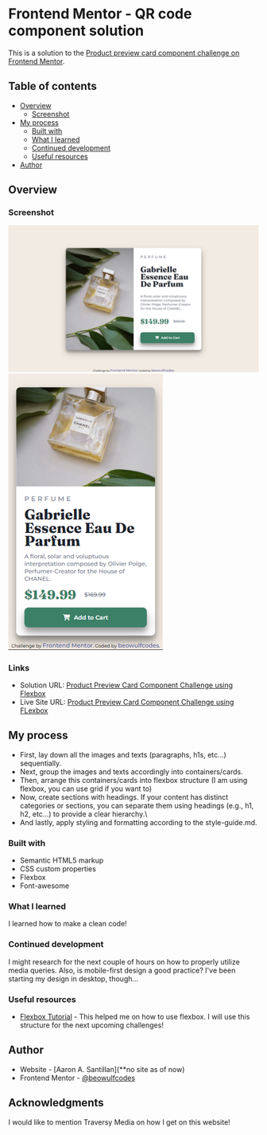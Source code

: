 # Frontend Mentor - QR code component solution

This is a solution to the [Product preview card component challenge on Frontend Mentor](https://www.frontendmentor.io/challenges/product-preview-card-component-GO7UmttRfa/hub). 

## Table of contents

- [Overview](#overview)
  - [Screenshot](#screenshot)
- [My process](#my-process)
  - [Built with](#built-with)
  - [What I learned](#what-i-learned)
  - [Continued development](#continued-development)
  - [Useful resources](#useful-resources)
- [Author](#author)

## Overview

### Screenshot

![](./desktop-screenshot.png)
![](./mobile-screenshot.png)

### Links

- Solution URL: [Product Preview Card Component Challenge using Flexbox](https://www.frontendmentor.io/solutions/product-preview-card-component-using-flexbox-PdIDoW5s3c)
- Live Site URL: [Product Preview Card Component Challenge using FLexbox](https://beowulfcodes.github.io/product-preview-card-component-challenge/)

## My process

- First, lay down all the images and texts (paragraphs, h1s, etc...) sequentially.
- Next, group the images and texts accordingly into containers/cards.
- Then, arrange this containers/cards into flexbox structure (I am using flexbox, you can use grid if you want to)
- Now, create sections with headings. If your content has distinct categories or sections, you can separate them using headings (e.g., h1, h2, etc...) to provide a clear hierarchy.\
- And lastly, apply styling and formatting according to the style-guide.md.

### Built with

- Semantic HTML5 markup
- CSS custom properties
- Flexbox
- Font-awesome


### What I learned

I learned how to make a clean code!


### Continued development

I might research for the next couple of hours on how to properly utilize media queries. Also, is mobile-first design a good practice? I've been starting my design in desktop, though...


### Useful resources

- [Flexbox Tutorial](https://internetingishard.netlify.app/html-and-css/flexbox/index.html) - This helped me on how to use flexbox. I will use this structure for the next upcoming challenges!


## Author

- Website - [Aaron A. Santillan](**no site as of now)
- Frontend Mentor - [@beowulfcodes](https://www.frontendmentor.io/profile/beowulfcodes)


## Acknowledgments

I would like to mention Traversy Media on how I get on this website!


